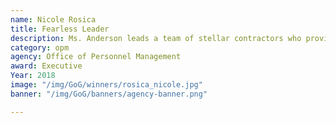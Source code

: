```yaml
---
name: Nicole Rosica
title: Fearless Leader
description: Ms. Anderson leads a team of stellar contractors who provide invaluable service to their clients at GSA.
category: opm
agency: Office of Personnel Management
award: Executive
Year: 2018
image: "/img/GoG/winners/rosica_nicole.jpg"
banner: "/img/GoG/banners/agency-banner.png"

---
```

